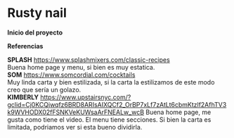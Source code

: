 # Rusty nail
**Inicio del proyecto**

**Referencias**

**SPLASH** https://www.splashmixers.com/classic-recipes <br/> Buena home page y menu, si bien es muy estatica. <br/>
**SOM** https://www.somcordial.com/cocktails <br/> Muy linda carta y bien estilizada, si la carta la estilizamos de este modo creo que sería un golazo. <br/>
**KIMBERLY** https://www.upstairsnyc.com/?gclid=Cj0KCQjwqfz6BRD8ARIsAIXQCf2_OrBP7xLf7zAtLt6cbmKtzlf2AfhTV3k9WVHODX02fFSNKVeKUWsaArFNEALw_wcB Buena home page, me gusta como tiene el video. El menu tiene secciones. Si bien la carta es limitada, podriamos ver si esta bueno dividirla. <br/>
